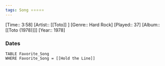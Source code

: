 ```yaml
---
tags: Song ⭐⭐⭐⭐⭐ 
---
```

[Time:: 3:58]
[Artist:: [[Toto]] ]
[Genre:: Hard Rock]
[Played:: 37]
[Album:: [[Toto (1978)]]]
[Year:: 1978]
### Dates
````dataview
TABLE Favorite_Song
WHERE Favorite_Song = [[Hold the Line]]
````
